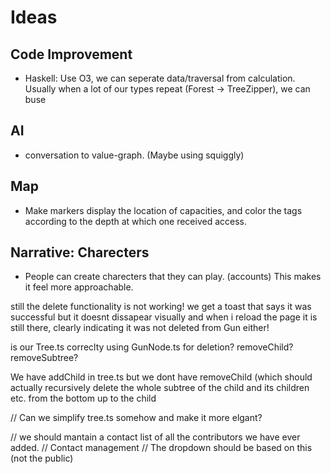 # Ideas

## Code Improvement
- Haskell: Use O3, we can seperate data/traversal from calculation. Usually when a lot of our types repeat (Forest -> TreeZipper), we can buse 

## AI
- conversation to value-graph. (Maybe using squiggly)

## Map
- Make markers display the location of capacities, and color the tags according to the depth at which one received access.

## Narrative: Charecters
- People can create charecters that they can play. (accounts) This makes it feel more approachable.




still the delete functionality is not working! we get a toast that says it was successful but it doesnt dissapear visually and when i reload the page it is still there, clearly indicating it was not deleted from Gun either!

is our Tree.ts correclty using GunNode.ts for deletion? removeChild? removeSubtree?

We have addChild in tree.ts but we dont have removeChild (which should actually recursively delete the whole subtree of the child and its children etc. from the bottom up to the child



// Can we simplify tree.ts somehow and make it more elgant?


// we should mantain a contact list of all the contributors we have ever added.
// Contact management
// The dropdown should be based on this (not the public)